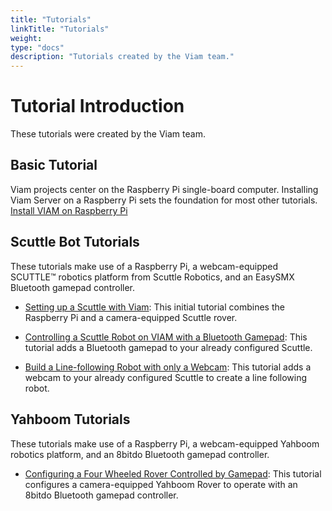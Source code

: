 ```yaml
---
title: "Tutorials"
linkTitle: "Tutorials"
weight: 
type: "docs"
description: "Tutorials created by the Viam team."
---
```


# Tutorial Introduction
These tutorials were created by the Viam team.

## Basic Tutorial
Viam projects center on the Raspberry Pi single-board computer.
Installing Viam Server on a Raspberry Pi sets the foundation for most other tutorials.
[Install VIAM on Raspberry Pi](../getting-started/installation.md)


## Scuttle Bot Tutorials
These tutorials make use of a Raspberry Pi, a webcam-equipped SCUTTLE™ robotics platform from Scuttle Robotics, and an EasySMX Bluetooth gamepad controller.

* [Setting up a Scuttle with Viam](scuttlebot.md):
This initial tutorial combines the Raspberry Pi and a camera-equipped Scuttle rover.

* [Controlling a Scuttle Robot on VIAM with a Bluetooth Gamepad](scuttle-gamepad.md):
This tutorial adds a Bluetooth gamepad to your already configured Scuttle.

* [Build a Line-following Robot with only a Webcam](webcam-line-follower-robot.md):
This tutorial adds a webcam to your already configured Scuttle to create a line following robot.

## Yahboom Tutorials
These tutorials make use of a Raspberry Pi, a webcam-equipped Yahboom robotics platform, and an 8bitdo Bluetooth gamepad controller.

* [Configuring a Four Wheeled Rover Controlled by Gamepad](https://docs.viam.com/docs/tutorials/yahboom-rover/):
This tutorial configures a camera-equipped Yahboom Rover to operate with an 8bitdo Bluetooth gamepad controller.
